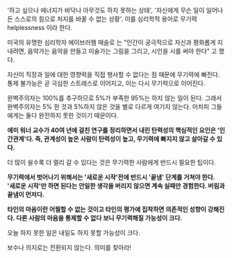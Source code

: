 '하고 싶으나 에너지가 바닥나 아무것도 하지 못하는 상태', '자신에게 무슨 일이 일어나든 스스로의 힘으로 처지를 바꿀 수 없는 상황'. 이를 심리학적 용어로 무기력helplessness 이라 한다.

미국의 유명한 심리학자 에이브러햄 매슬로 는 "인간이 궁극적으로 자신과 평화롭게 지내려면,
음악가는 음악을 만들고 미술가는 그림을 그리고, 시인을 시를 써야 한다" 고 했다.

자신이 직장과 일에 대한 영향력을 직접 행사할 수 없다는 점 때문에 무기력에 빠진다.
통제 불가능은 곧 극심한 스트레스로 이어지고, 이는 다시 무기력으로 이어진다.

완벽주의자는 100%를 추구하므로 5%가 부족한 95%는 하지 않는 일이 된다. 그래서 완벽주의자는 5% 한 것과 5%하지 않은 것을 별로 다르게 여기지 않는다. 
어차피 그들에게는 둘다 완전하지 못한 것이기 때문이다.

**에미 워너 교수가 40여 년에 걸친 연구를 정리하면서 내린 탄력성의 핵심적인 요인은 '인간관계'다.
즉, 관계성이 높은 사람이 탄력성이 높고, 무기력에 빠지지 않고 살아갈 수 있다.**

더 많이 쉴수록 더 멀리 갈 수 있다는 것은 무기력한 사람에게 반드시 필요한 팁이다.

**무기력에서 벗어나기 위해서는 '새로운 시작'전에 반드시 '끝냄' 단계를 거쳐야 한다.  
'새로운 시작'만 하면 된다는 안일한 생각을 버리지 않으면 계속 실패만 경험한다. 버림과 끝냄이 먼저다.**

**타인의 마음이란 어찔할 수 없는 것이고 타인의 평가에 집착하면 의존적인 성향이 강해진다. 다른 사람의 마음을 통제할 수 없다 보니 무기력해질 가능성이 크다.**

오늘 하지 못한 일은 내일도 하지 못할 가능성이 크다.

보수나 의지로는 전환되지 않는다. 의미를 찾아라!
